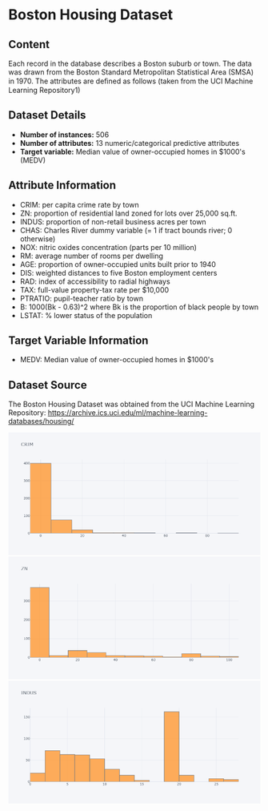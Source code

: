 # Boston Housing Dataset

## Content
Each record in the database describes a Boston suburb or town. The data was drawn from the Boston Standard Metropolitan Statistical Area (SMSA) in 1970. The attributes are deﬁned as follows (taken from the UCI Machine Learning Repository1)

## Dataset Details

- **Number of instances:** 506
- **Number of attributes:** 13 numeric/categorical predictive attributes
- **Target variable:** Median value of owner-occupied homes in $1000's (MEDV)

## Attribute Information

- CRIM: per capita crime rate by town
- ZN: proportion of residential land zoned for lots over 25,000 sq.ft.
- INDUS: proportion of non-retail business acres per town
- CHAS: Charles River dummy variable (= 1 if tract bounds river; 0 otherwise)
- NOX: nitric oxides concentration (parts per 10 million)
- RM: average number of rooms per dwelling
- AGE: proportion of owner-occupied units built prior to 1940
- DIS: weighted distances to five Boston employment centers
- RAD: index of accessibility to radial highways
- TAX: full-value property-tax rate per $10,000
- PTRATIO: pupil-teacher ratio by town
- B: 1000(Bk - 0.63)^2 where Bk is the proportion of black people by town
- LSTAT: % lower status of the population

## Target Variable Information

- MEDV: Median value of owner-occupied homes in $1000's

## Dataset Source

The Boston Housing Dataset was obtained from the UCI Machine Learning Repository:
https://archive.ics.uci.edu/ml/machine-learning-databases/housing/

![Plots](plots/fig1.png)
![Plots](plots/fig2.png)
![Plots](plots/fig3.png)

